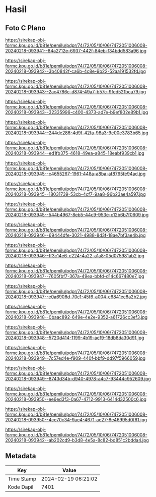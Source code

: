 # Hasil

## Foto C Plano

https://sirekap-obj-formc.kpu.go.id/b81e/pemilu/pdpr/74/72/05/10/06/7472051006008-20240218-093941--84a2712e-6937-442f-84eb-f34bdd583a96.jpg

https://sirekap-obj-formc.kpu.go.id/b81e/pemilu/pdpr/74/72/05/10/06/7472051006008-20240218-093942--3b40842f-ca6b-4c8e-9b22-52aa191532fd.jpg

https://sirekap-obj-formc.kpu.go.id/b81e/pemilu/pdpr/74/72/05/10/06/7472051006008-20240218-093943--2ac4786c-d874-49a7-b57c-9fed521bca79.jpg

https://sirekap-obj-formc.kpu.go.id/b81e/pemilu/pdpr/74/72/05/10/06/7472051006008-20240218-093943--32335996-c400-4373-ad7e-b9ef802e89b1.jpg

https://sirekap-obj-formc.kpu.go.id/b81e/pemilu/pdpr/74/72/05/10/06/7472051006008-20240218-093944--244de286-4d9f-42fa-98a3-9e00e3783b65.jpg

https://sirekap-obj-formc.kpu.go.id/b81e/pemilu/pdpr/74/72/05/10/06/7472051006008-20240218-093944--ed1fb375-4618-49ea-a845-18eabf939cb1.jpg

https://sirekap-obj-formc.kpu.go.id/b81e/pemilu/pdpr/74/72/05/10/06/7472051006008-20240218-093945--c4655267-1961-448a-a8ba-af8765fe94ad.jpg

https://sirekap-obj-formc.kpu.go.id/b81e/pemilu/pdpr/74/72/05/10/06/7472051006008-20240218-093945--18031739-53cb-4cf7-9aa8-96b23ae4a597.jpg

https://sirekap-obj-formc.kpu.go.id/b81e/pemilu/pdpr/74/72/05/10/06/7472051006008-20240218-093945--544b4967-8eb5-44c9-953e-c12b6b7f0609.jpg

https://sirekap-obj-formc.kpu.go.id/b81e/pemilu/pdpr/74/72/05/10/06/7472051006008-20240218-093946--69444dfe-3021-4988-8d3f-18ae7bf3ae4b.jpg

https://sirekap-obj-formc.kpu.go.id/b81e/pemilu/pdpr/74/72/05/10/06/7472051006008-20240218-093946--ff3c14e6-c224-4a22-a1a8-05d075981ab2.jpg

https://sirekap-obj-formc.kpu.go.id/b81e/pemilu/pdpr/74/72/05/10/06/7472051006008-20240218-093947--7605fbf7-367a-49ea-bbfd-d14c667480e7.jpg

https://sirekap-obj-formc.kpu.go.id/b81e/pemilu/pdpr/74/72/05/10/06/7472051006008-20240218-093947--e0a6906d-70c1-45f6-a004-c6841ec8a2b2.jpg

https://sirekap-obj-formc.kpu.go.id/b81e/pemilu/pdpr/74/72/05/10/06/7472051006008-20240218-093948--0baac892-649e-4e2e-9352-a61726cc3ef3.jpg

https://sirekap-obj-formc.kpu.go.id/b81e/pemilu/pdpr/74/72/05/10/06/7472051006008-20240218-093948--5720d414-1199-4b19-acf9-18db8da30d91.jpg

https://sirekap-obj-formc.kpu.go.id/b81e/pemilu/pdpr/74/72/05/10/06/7472051006008-20240218-093949--7c57ed4e-f909-440f-bbf9-dd97f5966059.jpg

https://sirekap-obj-formc.kpu.go.id/b81e/pemilu/pdpr/74/72/05/10/06/7472051006008-20240218-093949--8743d34b-d940-4978-a4c7-93444c952609.jpg

https://sirekap-obj-formc.kpu.go.id/b81e/pemilu/pdpr/74/72/05/10/06/7472051006008-20240218-093950--ee6ed3f3-0a67-4712-9913-6414d32500c6.jpg

https://sirekap-obj-formc.kpu.go.id/b81e/pemilu/pdpr/74/72/05/10/06/7472051006008-20240218-093950--4ce70c34-9ae4-4671-ae27-8e46995d0f61.jpg

https://sirekap-obj-formc.kpu.go.id/b81e/pemilu/pdpr/74/72/05/10/06/7472051006008-20240218-093942--ab202cd9-b3d8-4e5a-8c82-bd851c2bdda4.jpg


## Metadata

| Key        | Value               |
| ---------- | ------------------- |
| Time Stamp | 2024-02-19 06:21:02 |
| Kode Dapil | 7401                |



